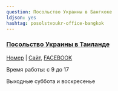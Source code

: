 ```yaml
---
question: Посольство Украины в Бангкоке
ldjson: yes
hashtag: posolstvoukr-office-bangkok
---
```


### [Посольство Украины в Таиланде](https://goo.gl/maps/DkEf9nVE4DuTiMhRA)

[Номер](tel:+6626853216) | [Сайт](https://thailand.mfa.gov.ua/), [FACEBOOK](https://m.facebook.com/ukr.embassy.thailand) 

Время работы: c 9 до 17 

Выходные суббота и воскресенье


